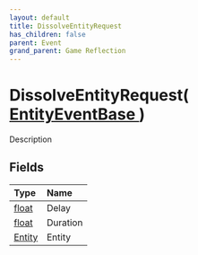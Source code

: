 ```yaml
---
layout: default
title: DissolveEntityRequest
has_children: false
parent: Event
grand_parent: Game Reflection
---
```

# DissolveEntityRequest( [ EntityEventBase ](/riftbreaker-wiki/docs/game-reflection/events/entity_event_base/) )
Description 

## Fields

| Type | Name |
|:----------|:--------------|
| [float](/riftbreaker-wiki/docs/game-reflection/components/float/) | Delay |
| [float](/riftbreaker-wiki/docs/game-reflection/components/float/) | Duration |
| [Entity](/riftbreaker-wiki/docs/game-reflection/classes/entity/) | Entity |

